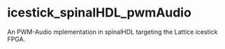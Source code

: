 # icestick_spinalHDL_pwmAudio
An PWM-Audio mplementation in spinalHDL targeting the Lattice icestick FPGA.
